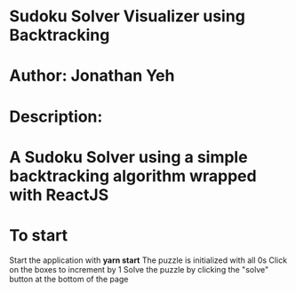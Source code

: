 # Sudoku Solver Visualizer using Backtracking
# Author: Jonathan Yeh

# Description:
# A Sudoku Solver using a simple backtracking algorithm wrapped with ReactJS

# To start
Start the application with **yarn start**
The puzzle is initialized with all 0s
Click on the boxes to increment by 1
Solve the puzzle by clicking the "solve" button at the bottom of the page
